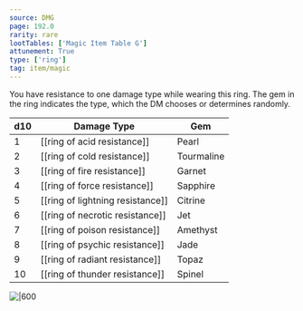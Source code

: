 ```yaml
---
source: DMG
page: 192.0
rarity: rare
lootTables: ['Magic Item Table G']
attunement: True
type: ['ring']
tag: item/magic
---
```


You have resistance to one damage type while wearing this ring. The gem in the ring indicates the type, which the DM chooses or determines randomly. 

|d10|Damage Type|Gem|
|---|------|------|
|1|[[ring of acid resistance]]|Pearl|
|2|[[ring of cold resistance]]|Tourmaline|
|3|[[ring of fire resistance]]|Garnet|
|4|[[ring of force resistance]]|Sapphire|
|5|[[ring of lightning resistance]]|Citrine|
|6|[[ring of necrotic resistance]]|Jet|
|7|[[ring of poison resistance]]|Amethyst|
|8|[[ring of psychic resistance]]|Jade|
|9|[[ring of radiant resistance]]|Topaz|
|10|[[ring of thunder resistance]]|Spinel|


![|600](https://5e.tools/img/items/DMG/Ring%20of%20Resistance.jpg)